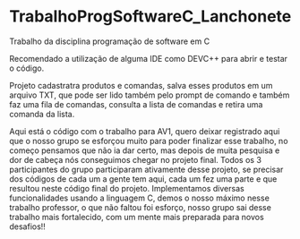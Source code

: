 # TrabalhoProgSoftwareC_Lanchonete
Trabalho da disciplina programação de software em C

Recomendado a utilização de alguma IDE como DEVC++ para abrir e testar o código.

Projeto cadastratra produtos e comandas, salva esses produtos em um arquivo TXT, que pode ser lido também pelo prompt de comando
e também faz uma fila de comandas, consulta a lista de comandas e retira uma comanda da lista.

Aqui está o código com o trabalho para AV1, quero deixar registrado aqui que o nosso grupo se esforçou muito para poder finalizar esse trabalho,
no começo pensamos que não ia dar certo, mas depois de muita pesquisa e dor de cabeça nós conseguimos chegar no projeto final. Todos os 3 participantes do
grupo participaram ativamente desse projeto, se precisar dos códigos de cada um a gente tem aqui, cada um fez uma parte e que resultou neste código final do projeto.
Implementamos diversas funcionalidades usando a linguagem C, demos o nosso máximo nesse trabalho professor, o que não faltou foi esforço, nosso grupo sai desse 
trabalho mais fortalecido, com um mente mais preparada para novos desafios!!
